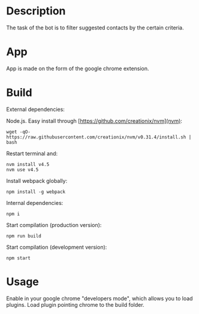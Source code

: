 # Description
The task of the bot is to filter suggested contacts by the certain criteria.

# App
App is made on the form of the google chrome extension.

# Build
External dependencies:

Node.js. Easy install through [https://github.com/creationix/nvm](nvm):
```
wget -qO- https://raw.githubusercontent.com/creationix/nvm/v0.31.4/install.sh | bash
```

Restart terminal and:
```
nvm install v4.5
nvm use v4.5
```

Install webpack globally:
```
npm install -g webpack
```

Internal dependencies:
```
npm i
```

Start compilation (production version):
```
npm run build
```

Start compilation (development version):
```
npm start
```

# Usage
Enable in your google chrome "developers mode", which allows you to load plugins.
Load plugin pointing chrome to the build folder.

